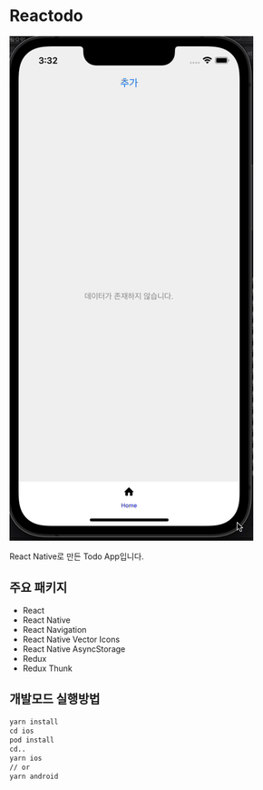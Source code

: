 # Reactodo
![앱 구동 이미지](./images/home-screen.gif)

React Native로 만든 Todo App입니다.
## 주요 패키지
- React
- React Native
- React Navigation
- React Native Vector Icons
- React Native AsyncStorage
- Redux
- Redux Thunk
## 개발모드 실행방법
```
yarn install
cd ios
pod install
cd..
yarn ios
// or
yarn android
```